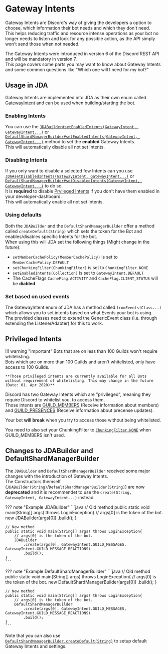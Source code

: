 [GatewayIntent]: https://ci.dv8tion.net/job/JDA/javadoc/net/dv8tion/jda/api/requests/GatewayIntent.html

[jdasetenabled]: https://ci.dv8tion.net/job/JDA/javadoc/net/dv8tion/jda/api/JDABuilder.html#setEnabledIntents(net.dv8tion.jda.api.requests.GatewayIntent,net.dv8tion.jda.api.requests.GatewayIntent...)
[shardsetenabled]: https://ci.dv8tion.net/job/JDA/javadoc/net/dv8tion/jda/api/sharding/DefaultShardManagerBuilder.html#setEnabledIntents(net.dv8tion.jda.api.requests.GatewayIntent,net.dv8tion.jda.api.requests.GatewayIntent...)

[jdasetdisabled]: https://ci.dv8tion.net/job/JDA/javadoc/net/dv8tion/jda/api/JDABuilder.html#setDisabledIntents(net.dv8tion.jda.api.requests.GatewayIntent,net.dv8tion.jda.api.requests.GatewayIntent...)
[shardsetdisabled]: https://ci.dv8tion.net/job/JDA/javadoc/net/dv8tion/jda/api/sharding/DefaultShardManagerBuilder.html#setDisabledIntents(net.dv8tion.jda.api.requests.GatewayIntent,net.dv8tion.jda.api.requests.GatewayIntent...)

[GUILD_MEMBERS]: https://ci.dv8tion.net/job/JDA/javadoc/net/dv8tion/jda/api/requests/GatewayIntent.html#GUILD_MEMBERS
[GUILD_PRESENCES]: https://ci.dv8tion.net/job/JDA/javadoc/net/dv8tion/jda/api/requests/GatewayIntent.html#GUILD_PRESENCES

[chunkingfilter]: https://ci.dv8tion.net/job/JDA/javadoc/net/dv8tion/jda/api/utils/ChunkingFilter.html#NONE

[create]: https://ci.dv8tion.net/job/JDA/javadoc/net/dv8tion/jda/api/sharding/DefaultShardManagerBuilder.html#create(java.lang.String,net.dv8tion.jda.api.requests.GatewayIntent,net.dv8tion.jda.api.requests.GatewayIntent...)
[default]: https://ci.dv8tion.net/job/JDA/javadoc/net/dv8tion/jda/api/sharding/DefaultShardManagerBuilder.html#createDefault(java.lang.String)

# Gateway Intents
Gateway Intents are Discord's way of giving the developers a option to choose, which information their bot needs and which they don't need.  
This helps reducing traffic and resource intense operations as your bot no longer needs to listen and look for any possible action, as the API simply won't send those when not needed.

The Gateway Intents were introduced in version 6 of the Discord REST API and will be mandatory in version 7.  
This page covers some parts you may want to know about Gateway Intents and some common questions like "Which one will I need for my bot?"

## Usage in JDA
Gateway Intents are implemented into JDA as their own enum called [GatewayIntent] and can be used when building/starting the bot.

### Enabling Intents
You can use the [`JDABuilder#setEnabledIntents(GatewayIntent, GatewayIntent...)`][jdasetenabled] or [`DefaultShardManagerBuilder#setEnabledIntents(GatewayIntent, GatewayIntent...)`][shardsetenabled] method to set the **enabled** Gateway Intents.  
This will automatically disable all not set Intents.

### Disabling Intents
If you only want to disable a selected few Intents can you use [`JDA#setDisabledIntents(GatewayIntent, GatewayIntent...)`][jdasetdisabled] or [`DefaultShardManagerBuilder#setDisabledIntents(GatewayIntent, GatewayIntent...)`][shardsetdisabled] to do so.  
It is **required** to disable [Prvileged Intents](#privileged-intents) if you don't have them enabled in your developer-dashboard.  
This will automatically enable all not set Intents.

### Using defaults
Both the `JDABuilder` and the `DefaultShardManagerBuilder` offer a method called `createDefault(String)` which sets the token for the Bot and enables/disables specific Intents for the bot.  
When using this will JDA set the following things (Might change in the future):

- `setMemberCachePolicy(MemberCachePolicy)` is set to `MemberCachePolicy.DEFAULT`
- `setChunkingFilter(ChunkingFilter)` is set to `ChunkingFilter.NONE`
- `setEnabledIntents(Collection)` is set to `GatewayIntent.DEFAULT`
- The CacheFlags `CacheFlag.ACTIVITY` and `CacheFlag.CLIENT_STATUS` will be **diabled**

### Set based on used events
The GatewayIntent enum of JDA has a method called `fromEvents(Class...)` which allows you to set intents based on what Events your bot is using.  
The provided classes need to extend the GenericEvent class (i.e. through extending the ListenerAdabter) for this to work.

## Privileged Intents

!!! warning "Important"
    Bots that are on less than 100 Guilds won't require whitelisting.  
	Bots which are on more than 100 Guilds and aren't whitelisted, only have access to 100 Guilds.
	
	**Those privileged intents are currently available for all Bots without requirement of whitelisting. This may change in the future (Date: 01. Apr 2020)**

Discord has two Gateway Intents which are "privileged", meaning they require Discord to whitelist you, to access them.  
Those intents are [GUILD_MEMBERS] (Receive information about members) and [GUILD_PRESENCES] (Receive information about precense updates).

Your bot **will break** when you try to access those without being whitelisted.  

You need to also set your ChunkingFilter to [`ChunkingFilter.NONE`][chunkingfilter] when GUILD_MEMBERS isn't used.

## Changes to JDABuilder and DefaultShardManagerBuilder
The `JDABuilder` and `DefaultShardManagerBuilder` received some major changes with the introduction of Gateway Intents.  
The Constructors themself (`JDABuilder(String)`/`DefaultShardManagerBuilder(String)`) are now **deprecated** and it is recommendet to use the `create(String, GatewayIntent, GatewayIntent...)` instead.

??? note "Example JDABuilder"
    ```java
    // Old method
    public static void main(String[] args) throws LoginException{
	    // args[0] is the token of the bot.
        new JDABuilder(args[0])
	        .build();
    }
    
    // New method
    public static void main(String[] args) throws LoginException{
	    // args[0] is the token of the bot.
        JDABuilder
		    .create(args[0], GatewayIntent.GUILD_MESSAGES, GatewayIntent.GUILD_MESSAGE_REACTIONS)
		    .build();
    }
    ```

??? note "Example DefaultShardManagerBuilder"
    ```java
    // Old method
    public static void main(String[] args) throws LoginException{
	    // args[0] is the token of the bot.
        new DefaultShardManagerBuilder(args[0])
	        .build();
    }
    
    // New method
    public static void main(String[] args) throws LoginException{
	    // args[0] is the token of the bot.
        DefaultShardManagerBuilder
	        .create(args[0], GatewayIntent.GUILD_MESSAGES, GatewayIntent.GUILD_MESSAGE_REACTIONS)
		    .build();
    }
    ```

Note that you can also use [`DefaultShardManagerBuilder.createDefault(String)`][default] to setup default Gateway Intents and settings.
